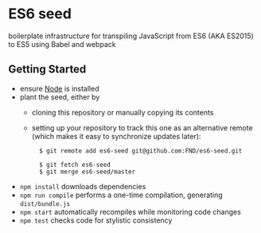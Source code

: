 ES6 seed
========

boilerplate infrastructure for transpiling JavaScript from ES6 (AKA ES2015) to
ES5 using Babel and webpack


Getting Started
---------------

* ensure [Node](http://nodejs.org) is installed
* plant the seed, either by
    * cloning this repository or manually copying its contents
    * setting up your repository to track this one as an alternative remote
      (which makes it easy to synchronize updates later):

            $ git remote add es6-seed git@github.com:FND/es6-seed.git

            $ git fetch es6-seed
            $ git merge es6-seed/master

* `npm install` downloads dependencies
* `npm run compile` performs a one-time compilation, generating `dist/bundle.js`
* `npm start` automatically recompiles while monitoring code changes
* `npm test` checks code for stylistic consistency
